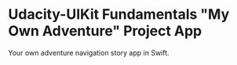 Udacity-UIKit Fundamentals "My Own Adventure" Project App
=========================================================
Your own adventure navigation story app in Swift.

